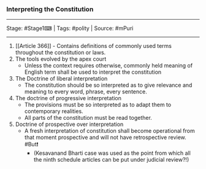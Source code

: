 ### Interpreting the Constitution
---

Stage: #Stage1⌨ | Tags: #polity | Source: #mPuri 

---

1. [[Article 366]]  - Contains definitions of commonly used terms throughout the constitution or laws.
2. The tools evolved by the apex court
	- Unless the context requires otherwise, commonly held meaning of English term shall be used to interpret the constitution
3. The Doctrine of liberal interpretation
	-  The constitution should be so interpreted as to give relevance and meaning to every word, phrase, every sentence.
4. The doctrine of progressive interpretation
	-  The provisions must be so interpreted as to adapt them to contemporary realities.
	-  All parts of the constitution must be read together.
5. Doctrine of prospective over interpretation
	- A fresh interpretation of constitution shall become operational from that moment prospective and will not have retrospective review. #But❗ 
		- (Kesavanand Bharti case was used as the point from which all the ninth schedule articles can be put under judicial review?!)